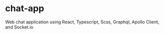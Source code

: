 # chat-app
 Web chat application using React, Typescript, Scss, Graphql, Apollo Client, and Socket.io
